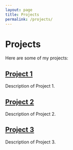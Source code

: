```yaml
---
layout: page
title: Projects
permalink: /projects/
---
```


# Projects

Here are some of my projects:

## [Project 1](/projects/project1/)

Description of Project 1.

## [Project 2](/projects/project2/)

Description of Project 2.

## [Project 3](/projects/project3/)

Description of Project 3.